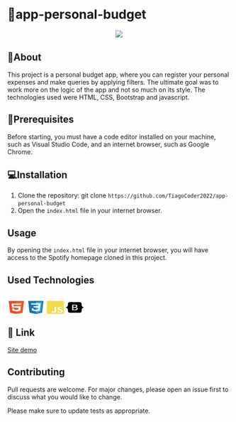 

# 📌app-personal-budget

<p align="center">
    <img width="700" src="https://user-images.githubusercontent.com/119512258/235382169-3e91adce-7574-40ee-9783-20a01a3593d5.PNG">
</p>



## 🧾About
This project is a personal budget app, where you can register your personal expenses and make queries by applying filters. The ultimate goal was to work more on the logic of the app and not so much on its style. The technologies used were HTML, CSS, Bootstrap and javascript.




## 🔧Prerequisites

Before starting, you must have a code editor installed on your machine, such as Visual Studio Code, and an internet browser, such as Google Chrome.

## 💻Installation

1. Clone the repository: git clone `https://github.com/TiagoCoder2022/app-personal-budget`
2. Open the `index.html` file in your internet browser.

## Usage

By opening the `index.html` file in your internet browser, you will have access to the Spotify homepage cloned in this project.

## Used Technologies

  
<div style="display: inline_block"><br> 
  <img align="center" alt="Tiago-HTML" height="30" width="40" src="https://raw.githubusercontent.com/devicons/devicon/master/icons/html5/html5-original.svg">
  <img align="center" alt="Tiago-CSS" height="30" width="40" src="https://raw.githubusercontent.com/devicons/devicon/master/icons/css3/css3-original.svg">
  <img align="center" alt="Tiago-Js" height="30" width="40" src="https://raw.githubusercontent.com/devicons/devicon/master/icons/javascript/javascript-plain.svg">
  <img align="center" alt="Tiago-Bt" height="30" width="40" src="https://raw.githubusercontent.com/devicons/devicon/master/icons/bootstrap/bootstrap-plain.svg"> 
</div>

## 🔗 Link
  [Site demo](https://tiagocoder2022.github.io/app-personal-budget/index.html)


## Contributing

Pull requests are welcome. For major changes, please open an issue first
to discuss what you would like to change.

Please make sure to update tests as appropriate.

 
